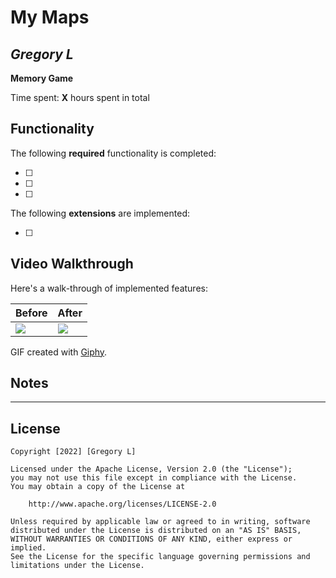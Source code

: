 # My Maps

## *Gregory L*

**Memory Game**

Time spent: **X** hours spent in total

## Functionality

The following **required** functionality is completed:

* [ ] 
* [ ] 
* [ ] 

The following **extensions** are implemented:

* [ ] 

## Video Walkthrough

Here's a walk-through of implemented features:

| Before     | After      |
|------------|-------------|
| <img src=" --- "> | <img src=" --- " width=''> |

GIF created with [Giphy](https://giphy.com).

## Notes

 - - - - -

## License

    Copyright [2022] [Gregory L]

    Licensed under the Apache License, Version 2.0 (the "License");
    you may not use this file except in compliance with the License.
    You may obtain a copy of the License at

        http://www.apache.org/licenses/LICENSE-2.0

    Unless required by applicable law or agreed to in writing, software
    distributed under the License is distributed on an "AS IS" BASIS,
    WITHOUT WARRANTIES OR CONDITIONS OF ANY KIND, either express or implied.
    See the License for the specific language governing permissions and
    limitations under the License.